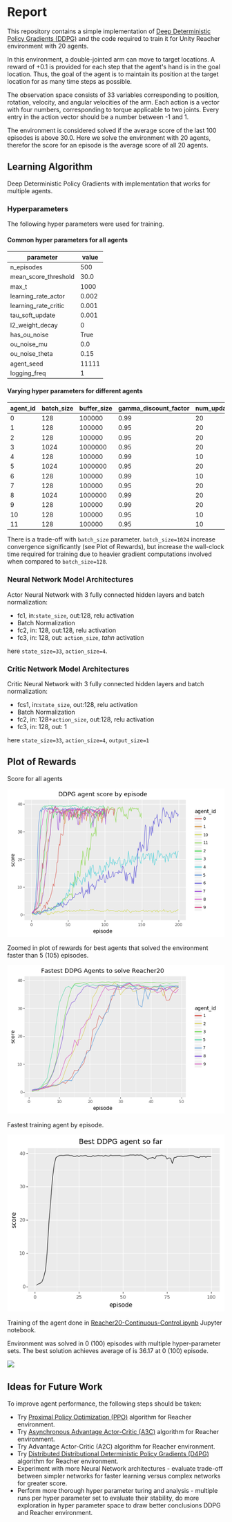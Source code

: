 # Report

This repository contains a simple implementation of [Deep Deterministic Policy Gradients (DDPG)](https://arxiv.org/abs/1509.02971)
and the code required to train it for Unity Reacher environment with 20 agents. 

In this environment, a double-jointed arm can move to target locations. A reward of +0.1 is provided for each step that the agent's hand is in the goal location. Thus, the goal of the agent is to maintain its position at the target location for as many time steps as possible.

The observation space consists of 33 variables corresponding to position, rotation, velocity, and angular velocities of the arm. Each action is a vector with four numbers, corresponding to torque applicable to two joints. Every entry in the action vector should be a number between -1 and 1.

The environment is considered solved if the average score of the last 100 episodes is above 30.0. Here we solve the environment with 20 agents, therefor the score for an episode is the average score of all 20 agents.


## Learning Algorithm

Deep Deterministic Policy Gradients with implementation that works for multiple agents.


### Hyperparameters

The following hyper parameters were used for training.

#### Common hyper parameters for all agents

| parameter            | value |
| -------------------- | ----- |
| n_episodes           | 500   |
| mean_score_threshold | 30.0  |
| max_t                | 1000  |
| learning_rate_actor  | 0.002 |
| learning_rate_critic | 0.001 |
| tau_soft_update      | 0.001 |
| l2_weight_decay      | 0     |
| has_ou_noise         | True  |
| ou_noise_mu          | 0.0   |
| ou_noise_theta       | 0.15  |
| agent_seed           | 11111 |
| logging_freq         | 1     |


#### Varying hyper parameters for different agents

| agent_id | batch_size | buffer_size | gamma_discount_factor | num_updates | ou_noise_sigma | update_every | n_episodes_to_solve |
| -------- | ---------- | ----------- | --------------------- | ----------- | -------------- | ------------ | ------------------- |
| 0        | 128        | 100000      | 0.99                  | 20          | 0.2            | 10           | 14                  |
| 1        | 128        | 100000      | 0.95                  | 20          | 0.2            | 10           | 2                   |
| 2        | 128        | 100000      | 0.95                  | 20          | 0.1            | 10           | 0                   |
| 3        | 1024       | 1000000     | 0.95                  | 20          | 0.1            | 10           | 0                   |
| 4        | 128        | 100000      | 0.99                  | 10          | 0.2            | 20           | 400                 |
| 5        | 1024       | 1000000     | 0.95                  | 20          | 0.2            | 10           | 0                   |
| 6        | 128        | 100000      | 0.99                  | 10          | 0.1            | 20           | 126                 |
| 7        | 128        | 100000      | 0.95                  | 20          | 0.1            | 10           | 2                   |
| 8        | 1024       | 1000000     | 0.99                  | 20          | 0.2            | 10           | 0                   |
| 9        | 128        | 100000      | 0.99                  | 20          | 0.1            | 10           | 0                   |
| 10       | 128        | 100000      | 0.95                  | 10          | 0.2            | 20           | 400                 |
| 11       | 128        | 100000      | 0.95                  | 10          | 0.1            | 20           | 50                  |

There is a trade-off with `batch_size` parameter. `batch_size=1024` increase convergence significantly (see Plot of Rewards), but increase the wall-clock time required for training due to heavier gradient computations involved when compared to `batch_size=128`.

### Neural Network Model Architectures

Actor Neural Network with 3 fully connected hidden layers and batch normalization:

- fc1, in:`state_size`, out:128, relu activation
- Batch Normalization
- fc2, in: 128, out:128, relu activation
- fc3, in: 128, out: `action_size`, _tahn_ activation

here `state_size=33`, `action_size=4`.

### Critic Network Model Architectures

Critic Neural Network with 3 fully connected hidden layers and batch normalization:

- fcs1, in:`state_size`, out:128, relu activation
- Batch Normalization
- fc2, in: 128+`action_size`, out:128, relu activation
- fc3, in: 128, out: 1

here `state_size=33`, `action_size=4`, `output_size=1`

## Plot of Rewards

Score for all agents

![](https://github.com/daraliu/drl-continuous-control/blob/master/training_output/tuning_results/scores_all.png)

Zoomed in plot of rewards for best agents that solved the environment faster than 5 (105) episodes.

![](https://github.com/daraliu/drl-continuous-control/blob/master/training_output/tuning_results/scores_best.png)

Fastest training agent by episode.

![](https://github.com/daraliu/drl-continuous-control/blob/master/img/best_score_so_far.png)


Training of the agent done in [Reacher20-Continuous-Control.ipynb](https://github.com/daraliu/drl-continuous-control/blob/master/notebooks/Reacher20-Continuous-Control.ipynb) Jupyter notebook.

Environment was solved in 0 (100) episodes with multiple hyper-parameter sets. The best solution achieves average of  is 36.17 at 0 (100) episode.

![](https://github.com/daraliu/drl-continuous-control/blob/master/img/best_agent_so_far.png)

## Ideas for Future Work

To improve agent performance, the following steps should be taken:
- Try [Proximal Policy Optimization (PPO)](https://arxiv.org/pdf/1707.06347.pdf) algorithm for Reacher environment.
- Try [Asynchronous Advantage Actor-Critic (A3C)](https://arxiv.org/pdf/1602.01783.pdf) algorithm for Reacher environment.
- Try Advantage Actor-Critic (A2C) algorithm for Reacher environment.
- Try [Distributed Distributional Deterministic Policy Gradients (D4PG)](https://openreview.net/pdf?id=SyZipzbCb) algorithm for Reacher environment.
- Experiment with more Neural Network architectures - evaluate trade-off between simpler networks for faster learning versus complex networks for greater score.
- Perform more thorough hyper parameter turing and analysis - multiple runs per hyper parameter set to evaluate their stability, do more exploration in hyper parameter space to draw better conclusions DDPG and Reacher environment.
